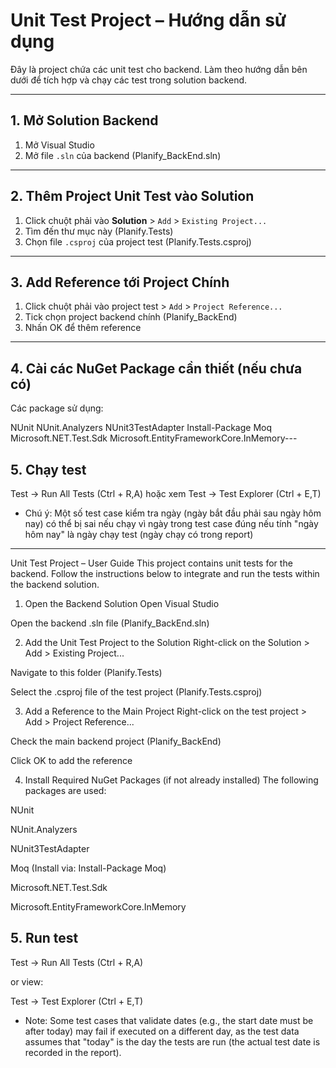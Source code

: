 # Unit Test Project – Hướng dẫn sử dụng

Đây là project chứa các unit test cho backend. Làm theo hướng dẫn bên dưới để tích hợp và chạy các test trong solution backend.

---

## 1. Mở Solution Backend

1. Mở Visual Studio
2. Mở file `.sln` của backend (Planify_BackEnd.sln)

---

## 2. Thêm Project Unit Test vào Solution

1. Click chuột phải vào **Solution** > `Add` > `Existing Project...`
2. Tìm đến thư mục này (Planify.Tests)
3. Chọn file `.csproj` của project test (Planify.Tests.csproj)

---

## 3. Add Reference tới Project Chính

1. Click chuột phải vào project test > `Add` > `Project Reference...`
2. Tick chọn project backend chính (Planify_BackEnd)
3. Nhấn OK để thêm reference

---

## 4. Cài các NuGet Package cần thiết (nếu chưa có)

Các package sử dụng:

NUnit
NUnit.Analyzers
NUnit3TestAdapter
Install-Package Moq
Microsoft.NET.Test.Sdk
Microsoft.EntityFrameworkCore.InMemory---

## 5. Chạy test

Test -> Run All Tests (Ctrl + R,A)
hoặc xem
Test -> Test Explorer (Ctrl + E,T)

* Chú ý: Một số test case kiểm tra ngày (ngày bắt đầu phải sau ngày hôm nay) có thể bị sai nếu chạy vì ngày trong test case đúng nếu tính "ngày hôm nay" là ngày chạy test (ngày chạy có trong report)

--------------
Unit Test Project – User Guide
This project contains unit tests for the backend. Follow the instructions below to integrate and run the tests within the backend solution.

1. Open the Backend Solution
Open Visual Studio

Open the backend .sln file (Planify_BackEnd.sln)

2. Add the Unit Test Project to the Solution
Right-click on the Solution > Add > Existing Project...

Navigate to this folder (Planify.Tests)

Select the .csproj file of the test project (Planify.Tests.csproj)

3. Add a Reference to the Main Project
Right-click on the test project > Add > Project Reference...

Check the main backend project (Planify_BackEnd)

Click OK to add the reference

4. Install Required NuGet Packages (if not already installed)
The following packages are used:

NUnit

NUnit.Analyzers

NUnit3TestAdapter

Moq (Install via: Install-Package Moq)

Microsoft.NET.Test.Sdk

Microsoft.EntityFrameworkCore.InMemory

## 5. Run test

Test -> Run All Tests (Ctrl + R,A)

or view:

Test -> Test Explorer (Ctrl + E,T)

* Note: Some test cases that validate dates (e.g., the start date must be after today) may fail if executed on a different day, as the test data assumes that "today" is the day the tests are run (the actual test date is recorded in the report).

